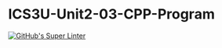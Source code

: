 # ICS3U-Unit2-03-CPP-Program

[![GitHub's Super Linter](https://github.com/Igor-Zhelezniak-1/ICS3U-Unit2-03-CPP-Program/workflows/GitHub's%20Super%20Linter/badge.svg)](https://github.com/Igor-Zhelezniak-1/ICS3U-Unit2-03-CPP-Program/actions)
